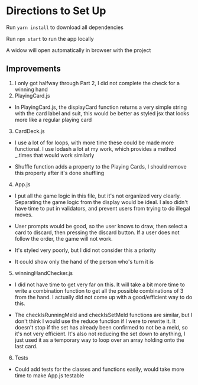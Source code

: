 # Directions to Set Up

Run `yarn install` to download all dependencies

Run `npm start` to run the app locally

A widow will open automatically in browser with the project

## Improvements

1. I only got halfway through Part 2, I did not complete the check for a winning hand
2. PlayingCard.js

- In PlayingCard.js, the displayCard function returns a very simple string with the card label and suit, this would be better as styled jsx that looks more like a regular playing card

3. CardDeck.js

- I use a lot of for loops, with more time these could be made more functional. I use lodash a lot at my work, which provides a method _.times that would work similarly

- Shuffle function adds a property to the Playing Cards, I should remove this property after it's done shuffling

4. App.js

- I put all the game logic in this file, but it's not organized very clearly. Separating the game logic from the display would be ideal. I also didn't have time to put in validators, and prevent users from trying to do illegal moves.

- User prompts would be good, so the user knows to draw, then select a card to discard, then pressing the discard button. If a user does not follow the order, the game will not work.

- It's styled very poorly, but I did not consider this a priority

- It could show only the hand of the person who's turn it is

5. winningHandChecker.js

- I did not have time to get very far on this. It will take a bit more time to write a combination function to get all the possible combinations of 3 from the hand. I actually did not come up with a good/efficient way to do this.

- The checkIsRunningMeld and checkIsSetMeld functions are similar, but I don't think I would use the reduce function if I were to rewrite it. It doesn't stop if the set has already been confirmed to not be a meld, so it's not very efficient. It's also not reducing the set down to anything, I just used it as a temporary way to loop over an array holding onto the last card.

6. Tests

- Could add tests for the classes and functions easily, would take more time to make App.js testable
